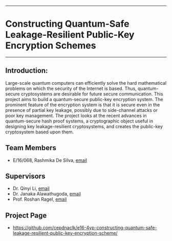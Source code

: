 ___
# Constructing Quantum-Safe Leakage-Resilient Public-Key Encryption Schemes
___

## Introduction:
Large-scale quantum computers can efficiently solve the hard mathematical problems on
which the security of the Internet is based. Thus, quantum-secure cryptosystems are desirable
for future secure communication. This project aims to build a quantum-secure public-key
encryption system. The prominent feature of the encryption system is that it is secure even in
the presence of partial key leakage, possibly due to side-channel attacks or poor key
management. The project looks at the recent advances in quantum-secure hash proof systems,
a cryptographic object useful in designing key leakage-resilient cryptosystems, and creates
the public-key cryptosystem based upon them.

## Team Members
 - E/16/068, Rashmika De Silva, [email](mailto:e16049@eng.pdn.ac.lk)
 
## Supervisors
- Dr. Qinyi Li, [email](mailto:qinyi.li@griffith.edu.au)
- Dr. Janaka Alawathugoda, [email](mailto:alawatugoda@eng.pdn.ac.lk)
- Prof. Roshan Ragel, [email](mailto:roshanr@eng.pdn.ac.lk)

## Project Page
- <https://github.com/cepdnaclk/e16-4yp-constructing-quantum-safe-leakage-resilient-public-key-encryption-scheme/>

